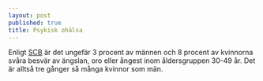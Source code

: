 ```yaml
---
layout: post
published: true
title: Psykisk ohälsa
---
```



Enligt [SCB](http://www.scb.se/Statistik/_Publikationer/LE0101_2012I13_BR_00_LE127BR1501.pdf) är det ungefär 3 procent av männen och 8 procent av kvinnorna svåra besvär av ängslan, oro eller ångest inom åldersgruppen 30-49 år. Det är alltså tre gånger så många kvinnor som män.
